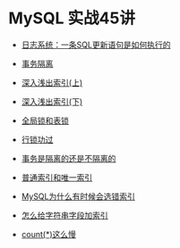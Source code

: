 # MySQL 实战45讲

- [日志系统：一条SQL更新语句是如何执行的](02日志系统：一条SQL更新语句是如何执行的？.md)

  

- [事务隔离](03事务隔离.md)

  

- [深入浅出索引(上)](04深入浅出索引(上).md)

  

- [深入浅出索引(下)](05深入浅出索引(下).md)

  

- [全局锁和表锁](06全局锁和表锁.md)

  

- [行锁功过](07行锁功过.md)

  

- [事务是隔离的还是不隔离的](08事务是隔离的还是不隔离的.md)

  

- [普通索引和唯一索引](09普通索引和唯一索引.md)

  

- [MySQL为什么有时候会选错索引](10MySQL为什么有时候会选错索引.md)

  

- [怎么给字符串字段加索引](11怎么给字符串字段加索引.md)

  

- [count(*)这么慢](14count(*)这么慢.md)

